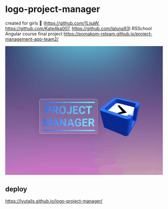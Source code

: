 # logo-project-manager

created for girls 💖 (https://github.com/1LisaW, https://github.com/Kate4ka007, https://github.com/laluna93) RSSchool Angular course final project https://pomakom-rsteam.github.io/project-management-app-team2/

![logo gif](./logo_cube_1.gif)

## deploy

https://lyutails.github.io/logo-project-manager/
